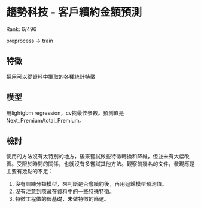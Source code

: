 # 趨勢科技 - 客戶續約金額預測

Rank: 6/496

preprocess -> train


## 特徵
採用可以從資料中擷取的各種統計特徵

## 模型
用lightgbm regression，cv找最佳參數。預測值是Next_Premium/total_Premium。

## 檢討
使用的方法沒有太特別的地方，後來嘗試做些特徵轉換和降維，但並未有大幅改善。受限於時間的關係，也就沒有多嘗試其他方法。觀察前幾名的文件，發現應是主要有幾點的不足：
1. 沒有訓練分類模型，來判斷是否會續約後，再用迴歸模型預測值。
2. 沒有注意到隱藏在資料中的一些特殊特徵。
3. 特徵工程做的很基礎，未做特徵的篩選。
